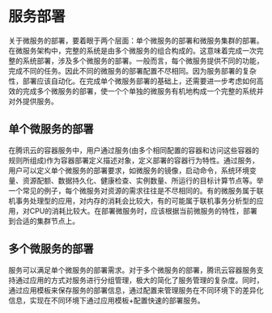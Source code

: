
# 服务部署
关于微服务的部署，要着眼于两个层面：单个微服务的部署和微服务集群的部署。在微服务架构中，完整的系统是由多个微服务的组合构成的。这意味着完成一次完整的系统部署，涉及多个微服务的部署。一般而言，每个微服务提供不同的功能，完成不同的任务。因此不同的微服务的部署配置不尽相同。因为服务部署的复杂性，部署应该自动化。在完成单个微服务部署的基础上，还需要进一步考虑如何高效的完成多个微服务的部署，使一个个单独的微服务有机地构成一个完整的系统并对外提供服务。

## 单个微服务的部署
在腾讯云的容器服务中，用户通过服务(由多个相同配置的容器和访问这些容器的规则所组成)作为容器部署定义描述对象，定义部署的容器行为特性。通过服务，用户可以定义单个微服务的部署要求，如微服务的镜像，启动命令，系统环境变量、资源配额、数据持久化、健康检查、实例数量、所运行的目标计算节点等。举一个常见的例子，每个微服务对资源的需求往往是不尽相同的。有的微服务属于联机事务处理型的应用，对内存的消耗会比较大，有的可能属于联机事务分析型的应用，对CPU的消耗比较大。在部署微服务时，应该根据当前微服务的特性，部署到合适的集群节点上。

## 多个微服务的部署
服务可以满足单个微服务的部署需求。对于多个微服务的部署，腾讯云容器服务支持通过应用的方式对服务进行分组管理，极大的简化了服务管理的复杂度。同时，通过应用模板来保存服务的部署信息，通过配置来管理服务在不同环境下的差异化信息，实现在不同环境下通过应用模板+配置快速的部署服务。